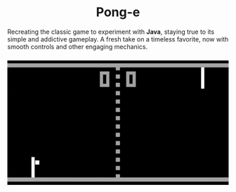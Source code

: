 # <h1 align="center"> Pong-e </h1>

Recreating the classic game to experiment with **Java**, staying true to its simple and addictive gameplay. A fresh take on a timeless favorite, now with smooth controls and other engaging mechanics.

###

<div align="center">
  <img src="https://github.com/Guimats7/Pong-e/blob/main/README/pongif.gif" alt="Pong" />
</div>
